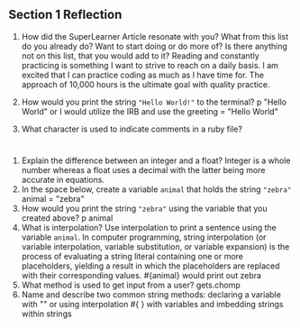 ## Section 1 Reflection

1. How did the SuperLearner Article resonate with you? What from this list do you already do? Want to start doing or do more of? Is there anything not on this list, that you would add to it?
Reading and constantly practicing is something I want to strive to reach on a daily basis. I am excited that I can practice coding as much as I have time for. The approach of 10,000 hours is the ultimate goal with quality practice.

1. How would you print the string `"Hello World!"` to the terminal?
p "Hello World" or I would utilize the IRB and use the greeting = "Hello World"

1. What character is used to indicate comments in a ruby file?
#
1. Explain the difference between an integer and a float?
Integer is a whole number whereas a float uses a decimal with the latter being more accurate in equations.
1. In the space below, create a variable `animal` that holds the string `"zebra"`
animal = "zebra"
1. How would you print the string `"zebra"` using the variable that you created above?
p animal
1. What is interpolation? Use interpolation to print a sentence using the variable `animal`.
In computer programming, string interpolation (or variable interpolation, variable substitution, or variable expansion) is the process of evaluating a string literal containing one or more placeholders, yielding a result in which the placeholders are replaced with their corresponding values.
#{animal} would print out zebra
1. What method is used to get input from a user?
gets.chomp
1. Name and describe two common string methods:
declaring a variable with "" or using interpolation #{  } with variables and imbedding strings within strings
